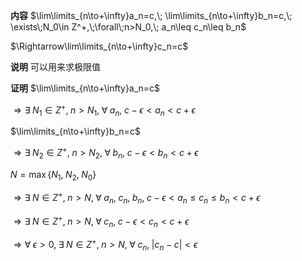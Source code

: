 **内容**
$\lim\limits_{n\to+\infty}a_n=c,\;
\lim\limits_{n\to+\infty}b_n=c,\;
\exists\;N_0\in Z^+,\;\forall\;n>N_0,\;
a_n\leq c_n\leq b_n$

$\Rightarrow\lim\limits_{n\to+\infty}c_n=c$

**说明**
可以用来求极限值

**证明**
$\lim\limits_{n\to+\infty}a_n=c$

$\Rightarrow \exists\;N_1\in Z^+,\;n>N_1,\;\forall\;a_n,\;c-\epsilon < a_n < c+\epsilon$

$\lim\limits_{n\to+\infty}b_n=c$

$\Rightarrow \exists\;N_2\in Z^+,\;n>N_2,\;\forall\;b_n,\;c-\epsilon < b_n < c+\epsilon$

$N=\max\{N_1,\;N_2,\;N_0\}$

$\Rightarrow \exists\;N\in Z^+,\;n>N,\;\forall\;
a_n,\;c_n,\;b_n,\;c-\epsilon<a_n\leq c_n\leq b_n<c+\epsilon$

$\Rightarrow \exists\;N\in Z^+,\;n>N,\;\forall\;c_n,\;c-\epsilon<c_n< c+\epsilon$

$\Rightarrow \forall\;\epsilon>0,\;\exists\;N\in Z^+,\;n>N,\;\forall\;c_n,\;|c_n-c|<\epsilon$
